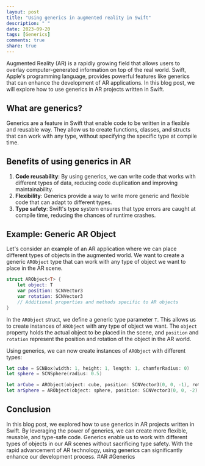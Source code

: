 ```yaml
---
layout: post
title: "Using generics in augmented reality in Swift"
description: " "
date: 2023-09-20
tags: [Generics]
comments: true
share: true
---
```


Augmented Reality (AR) is a rapidly growing field that allows users to overlay computer-generated information on top of the real world. Swift, Apple's programming language, provides powerful features like generics that can enhance the development of AR applications. In this blog post, we will explore how to use generics in AR projects written in Swift.

## What are generics?

Generics are a feature in Swift that enable code to be written in a flexible and reusable way. They allow us to create functions, classes, and structs that can work with any type, without specifying the specific type at compile time.

## Benefits of using generics in AR

1. **Code reusability**: By using generics, we can write code that works with different types of data, reducing code duplication and improving maintainability.
2. **Flexibility**: Generics provide a way to write more generic and flexible code that can adapt to different types.
3. **Type safety**: Swift's type system ensures that type errors are caught at compile time, reducing the chances of runtime crashes.

## Example: Generic AR Object

Let's consider an example of an AR application where we can place different types of objects in the augmented world. We want to create a generic `ARObject` type that can work with any type of object we want to place in the AR scene.

```swift
struct ARObject<T> {
    let object: T
    var position: SCNVector3
    var rotation: SCNVector3
    // Additional properties and methods specific to AR objects
}
```

In the `ARObject` struct, we define a generic type parameter `T`. This allows us to create instances of `ARObject` with any type of object we want. The `object` property holds the actual object to be placed in the scene, and `position` and `rotation` represent the position and rotation of the object in the AR world.

Using generics, we can now create instances of `ARObject` with different types:

```swift
let cube = SCNBox(width: 1, height: 1, length: 1, chamferRadius: 0)
let sphere = SCNSphere(radius: 0.5)

let arCube = ARObject(object: cube, position: SCNVector3(0, 0, -1), rotation: SCNVector3(0, 45, 0))
let arSphere = ARObject(object: sphere, position: SCNVector3(0, 0, -2), rotation: SCNVector3(45, 0, 0))
```

## Conclusion

In this blog post, we explored how to use generics in AR projects written in Swift. By leveraging the power of generics, we can create more flexible, reusable, and type-safe code. Generics enable us to work with different types of objects in our AR scenes without sacrificing type safety. With the rapid advancement of AR technology, using generics can significantly enhance our development process. #AR #Generics